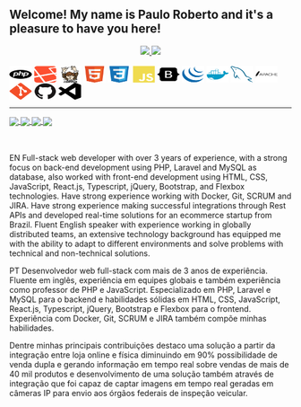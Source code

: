 ## Welcome! My name is Paulo Roberto and it's a pleasure to have you here!  ##
<div align="center">
  <a href="https://github.com/devprpereira">
  <img height="180em" src="https://github-readme-stats.vercel.app/api?username=devprpereira&show_icons=true&theme=dracula&include_all_commits=true&count_private=true"/>
  <img height="180em" src="https://github-readme-stats.vercel.app/api/top-langs/?username=devprpereira&layout=compact&langs_count=7&theme=dracula"/>
  </a>
</div>
<div style="display: inline_block"><br>
 
 <img align="center" alt="PHP" height="30" width="40" src="https://raw.githubusercontent.com/devicons/devicon/2ae2a900d2f041da66e950e4d48052658d850630/icons/php/php-plain.svg"/>
  <img align="center" alt="Laravel" height="30" width="40" src="https://raw.githubusercontent.com/devicons/devicon/2ae2a900d2f041da66e950e4d48052658d850630/icons/laravel/laravel-plain.svg"/>
  <img align="center" alt="composer" height="30" width="40" src="https://raw.githubusercontent.com/devicons/devicon/2ae2a900d2f041da66e950e4d48052658d850630/icons/composer/composer-original.svg"/>
  <img align="center" alt="HTML" height="30" width="40" src="https://raw.githubusercontent.com/devicons/devicon/master/icons/html5/html5-original.svg"/>
  <img align="center" alt="CSS" height="30" width="40" src="https://raw.githubusercontent.com/devicons/devicon/master/icons/css3/css3-original.svg"/>
  <img align="center" alt="Js" height="30" width="40" src="https://raw.githubusercontent.com/devicons/devicon/master/icons/javascript/javascript-plain.svg"/>
  <img align="center" alt="bootstrap" height="30" width="40" src="https://raw.githubusercontent.com/devicons/devicon/2ae2a900d2f041da66e950e4d48052658d850630/icons/bootstrap/bootstrap-plain.svg"/>
  <img align="center" alt="jquery" height="30" width="40" src="https://raw.githubusercontent.com/devicons/devicon/2ae2a900d2f041da66e950e4d48052658d850630/icons/jquery/jquery-plain.svg"/>
   <img align="center" alt="docker" height="30" width="40" src="https://raw.githubusercontent.com/devicons/devicon/2ae2a900d2f041da66e950e4d48052658d850630/icons/docker/docker-plain.svg"/>
  <img align="center" alt="mysql" height="30" width="40" src="https://raw.githubusercontent.com/devicons/devicon/2ae2a900d2f041da66e950e4d48052658d850630/icons/mysql/mysql-plain.svg"/>
  <img align="center" alt="apache" height="30" width="40" src="https://raw.githubusercontent.com/devicons/devicon/2ae2a900d2f041da66e950e4d48052658d850630/icons/apache/apache-plain-wordmark.svg"/>
   
  <img align="center" alt="git" height="30" width="40" src="https://raw.githubusercontent.com/devicons/devicon/2ae2a900d2f041da66e950e4d48052658d850630/icons/git/git-plain.svg"/>
  <img align="center" alt="github" height="30" width="40" src="https://raw.githubusercontent.com/devicons/devicon/2ae2a900d2f041da66e950e4d48052658d850630/icons/github/github-original.svg"/>
  <img align="center" alt="vscode" height="30" width="40" src="https://raw.githubusercontent.com/devicons/devicon/2ae2a900d2f041da66e950e4d48052658d850630/icons/vscode/vscode-plain.svg"/>  
  </div>

  <hr>
    <a href="https://linkedin.com/in/devprpereira">
      <img align="center" src="https://img.shields.io/badge/LinkedIn-0077B5?style=for-the-badge&logo=linkedin&logoColor=white"/>
    </a>

<a href="mailto:tec.prpereira@gmail.com">
      <img align="center" src="https://img.shields.io/badge/Gmail-D14836?style=for-the-badge&logo=gmail&logoColor=white"/>
    </a>

<a href="https://github.com/devprpereira">
      <img align="center" src="https://img.shields.io/badge/GitHub-100000?style=for-the-badge&logo=github&logoColor=white"/>
    </a>

<a href="https://github.com/devprpereira">
      <img align="center" src="https://img.shields.io/github/followers/devprpereira.svg?style=social&label=Follow&maxAge=2592000"/>
    </a>
<div align="center">
  </div>
  <br/> <br/>
 

  
 
<p>
EN
Full-stack web developer with over 3 years of experience, with a strong focus on back-end development using PHP, Laravel and MySQL as database, also worked with front-end development using HTML, CSS, JavaScript, React.js, Typescript, jQuery, Bootstrap, and Flexbox technologies. Have strong experience working with Docker, Git, SCRUM and JIRA. Have strong experience making successful integrations through Rest APIs and developed real-time solutions for an ecommerce startup from Brazil. Fluent English speaker with experience working in globally distributed teams, an extensive technology background has equipped me with the ability to adapt to
different environments and solve problems with technical and non-technical solutions.


PT
Desenvolvedor web full-stack com mais de 3 anos de experiência. Fluente em inglês, experiência em equipes globais e também experiência como professor de PHP e JavaScript. Especializado em PHP, Laravel e MySQL para o backend e habilidades sólidas em HTML, CSS, JavaScript, React.js, Typescript, jQuery, Bootstrap e Flexbox para o frontend. Experiência com Docker, Git, SCRUM e JIRA também compõe minhas habilidades.

Dentre minhas principais contribuições destaco uma solução a partir da integração entre loja online e física diminuindo em 90% possibilidade de venda dupla e gerando informação em tempo real sobre vendas de mais de 40 mil produtos e desenvolvimento de uma solução também através de integração que foi capaz de captar imagens em tempo real geradas em câmeras IP para envio aos órgãos federais de inspeção veicular.

